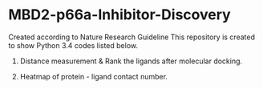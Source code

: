 # MBD2-p66a-Inhibitor-Discovery
Created according to Nature Research Guideline
This repository is created to show Python 3.4 codes listed below.

1. Distance measurement & Rank the ligands after molecular docking.

2. Heatmap of protein - ligand contact number.
